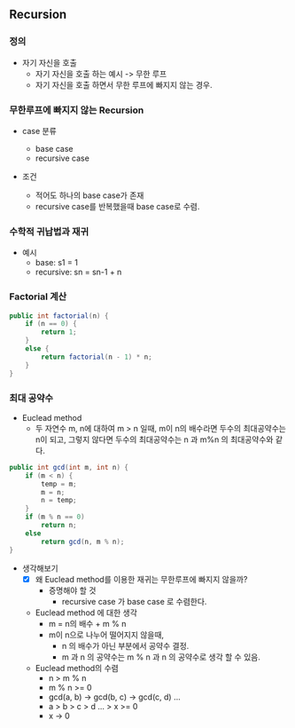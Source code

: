 ## Recursion

### 정의

- 자기 자신을 호출
	- 자기 자신을 호출 하는 예시 -> 무한 루프
	- 자기 자신을 호출 하면서 무한 루프에 빠지지 않는 경우.

### 무한루프에 빠지지 않는 Recursion

- case 분류
	- base case
	- recursive case 

- 조건
	- 적어도 하나의 base case가 존재
	- recursive case를 반복했을때 base case로 수렴. 

### 수학적 귀납법과 재귀

- 예시
	- base: s1 = 1
	- recursive: sn = sn-1 + n

### Factorial 계산 
```java
public int factorial(n) {
	if (n == 0) {
		return 1;
	}
	else {
		return factorial(n - 1) * n;
	}
}
```

### 최대 공약수

- Euclead method
	- 두 자연수 m, n에 대하여 m > n 일때, m이 n의 배수라면 두수의 최대공약수는 n이 되고, 그렇지 않다면 두수의 최대공약수는 n 과 m%n 의 최대공약수와 같다. 
```java
public int gcd(int m, int n) {
	if (m < n) {
		temp = m;
		m = n;
		n = temp;
	}
	if (m % n == 0)
		return n;
	else
        return gcd(n, m % n);
}
```

- 생각해보기
	- [x] 왜 Euclead method를 이용한 재귀는 무한루프에 빠지지 않을까? 
		- 증명해야 할 것
			- recursive case 가 base case 로 수렴한다.
	- Euclead method 에 대한 생각
		- m = n의 배수  + m % n
		- m이 n으로 나누어 떨어지지 않을때,
			- n 의 배수가 아닌 부분에서 공약수 결정.
			- m 과 n 의 공약수는 m % n 과 n 의 공약수로 생각 할 수 있음.
	- Euclead method의 수렴
		- n > m % n
		- m % n >= 0
		- gcd(a, b) -> gcd(b, c) -> gcd(c, d) ...
		- a > b > c > d ... > x >= 0
		- x -> 0    	 